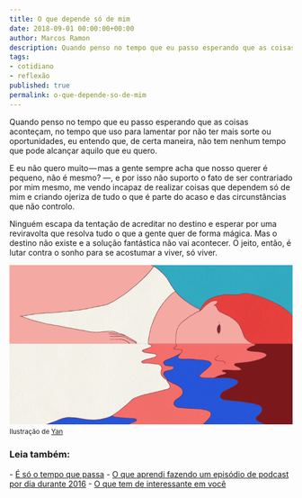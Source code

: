 ```yaml
---
title: O que depende só de mim
date: 2018-09-01 00:00:00+00:00
author: Marcos Ramon
description: Quando penso no tempo que eu passo esperando que as coisas aconteçam
tags:
- cotidiano
- reflexão
published: true
permalink: o-que-depende-so-de-mim
---
```

Quando penso no tempo que eu passo esperando que as coisas aconteçam, no tempo que uso para lamentar por não ter mais sorte ou oportunidades, eu entendo que, de certa maneira, não tem nenhum tempo que pode alcançar aquilo que eu quero.

E eu não quero muito — mas a gente sempre acha que nosso querer é pequeno, não é mesmo? —, e por isso não suporto o fato de ser contrariado por mim mesmo, me vendo incapaz de realizar coisas que dependem só de mim e criando ojeriza de tudo o que é parte do acaso e das circunstâncias que não controlo.

Ninguém escapa da tentação de acreditar no destino e esperar por uma reviravolta que resolva tudo o que a gente quer de forma mágica. Mas o destino não existe e a solução fantástica não vai acontecer. O jeito, então, é lutar contra o sonho para se acostumar a viver, só viver.

<img src="/assets/img/yan.gif">
<small>Ilustração de <a href="https://www.yandanwong.com/">Yan</a></small>




<h3>Leia também:</h3>
- <a href="/e-so-o-tempo-que-passa">É só o tempo que passa</a>
- <a href="/o-que-aprendi-fazendo-um-episodio-de-podcast-por-dia-durante-2016">O que aprendi fazendo um episódio de podcast por dia durante 2016</a>
- <a href="/o-que-tem-de-interessante-em-voce">O que tem de interessante em você</a>
